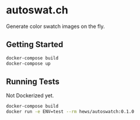 # autoswat.ch

Generate color swatch images on the fly.

## Getting Started

```bash
docker-compose build
docker-compose up
```

## Running Tests

Not Dockerized yet.

```bash
docker-compose build
docker run -e ENV=test --rm hews/autoswatch:0.1.0
```
